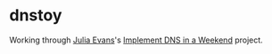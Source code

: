 # dnstoy

Working through [Julia Evans][]'s [Implement DNS in a Weekend][] project.


[Julia Evans]: https://twitter.com/b0rk
[Implement DNS in a Weekend]: https://implement-dns.wizardzines.com/
